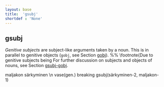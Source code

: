 ```yaml
---
layout: base
title:  'gsubj'
shortdef : 'None'
---
```


## gsubj <a name="sec-gsubj"></a>

*Genitive subjects* are subject-like arguments taken by a noun. This is in parallel to genitive objects (`gobj`, see Section [gobj](#sec-gobj)). %% \footnote{Due to genitive subjects being For further discussion on subjects and objects of nouns, see Section [gsubj-gobj](#sec-gsubj-gobj).


<!-- fname:gsubj.pdf -->
<div class="sd-parse">
maljakon särkyminen \n vase(gen.) breaking
gsubj(särkyminen-2, maljakon-1)
</div>


